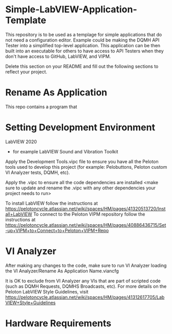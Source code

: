 # Simple-LabVIEW-Application-Template
This repository is to be used as a templage for simple applications that do not need a configuration editor. Example could be making the DQMH API Tester into a simplified top-level application. This application can be then built into an executable for others to have access to API Testers when they don't have access to GitHub, LabVIEW, and VIPM.

Delete this section on your README and fill out the following sections to reflect your project.

# Rename As Application
This repo contains a program that <describe in a brief parragraph what the application does>

# Setting Development Environment
LabVIEW 2020
<add any toolkits below>
* for example LabVIEW Sound and Vibration Toolkit

Apply the Development Tools.vipc file to ensure you have all the Peloton tools used to develop this project (for example: Pelobuttons, Peloton custom VI Analyzer tests, DQMH, etc).
<make sure to update the Development Tools.vipc with any other tools developers will need to work on this project>

Apply the <Rename As Application Name>.vipc to ensure all the code dependencies are installed
<make sure to update and rename the <Rename As Application Name>.vipc with any other dependencies your project needs to run>

To install LabVIEW follow the instructions at https://pelotoncycle.atlassian.net/wiki/spaces/HM/pages/41320513720/Install+LabVIEW
To connect to the Peloton VIPM repository follow the instructions at https://pelotoncycle.atlassian.net/wiki/spaces/HM/pages/40886436715/Set-up+VIPM+to+Connect+to+Peloton+VIPM+Repo

# VI Analyzer
After making any changes to the code, make sure to run VI Analyzer loading the VI Analyzer/Rename As Application Name.viancfg 

It is OK to exclude from VI Analyzer any VIs that are part of scripted code (such as DQMH Requests, DQMHS Broadcasts, etc). For more details on the Peloton LabVIEW Style Guidelines, visit https://pelotoncycle.atlassian.net/wiki/spaces/HM/pages/41312617705/LabVIEW+Style+Guidelines

# Hardware Requirements
<add any hardware requirements here>
<include instructions on how to simulate hardware>
